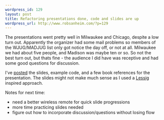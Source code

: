 ```yaml
--- 
wordpress_id: 129
layout: post
title: Refactoring presentations done, code and slides are up
wordpress_url: http://www.robsanheim.com/?p=129
---
```

The presentations went pretty well in Milwaukee and Chicago, despite a low turn out.  Apparently the organizer had some mail problems so members of the WJUG/MADJUG list only got notice the day off, or not at all.  Milwaukee we had about five people, and Madison was maybe ten or so.  So not the best turn out, but thats fine - the audience I did have was receptive and had some good questions for discussion.

I've <a href="http://www.robsanheim.com/refactoring_presentation/">posted</a> the slides, example code, and a few book references for the presentation.  The slides might not make much sense as I used a <a href="http://presentationzen.blogs.com/presentationzen/2005/10/the_lessig_meth.html">Lessig</a> inspired approach.

Notes for next time:
* need a better wireless remote for quick slide progressions
* more time practicing slides needed
* figure out how to incorporate discussion/questions without losing flow
